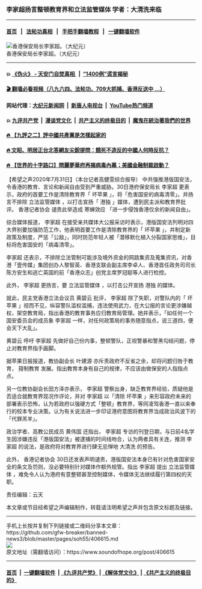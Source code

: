 ### 李家超扬言整顿教育界和立法监管媒体 学者：大清洗来临
------------------------

#### [首页](https://github.com/gfw-breaker/banned-news3/blob/master/README.md) &nbsp;&nbsp;|&nbsp;&nbsp; [法轮功真相](https://github.com/begood0513/basic/blob/master/README.md)  &nbsp;&nbsp;|&nbsp;&nbsp; [手把手翻墙教程](https://github.com/gfw-breaker/guides/wiki)  &nbsp;&nbsp;|&nbsp;&nbsp; [一键翻墙软件](https://github.com/gfw-breaker/nogfw/blob/master/README.md)  



<div><img alt="香港保安局长李家超。（大纪元）" src="https://img.soundofhope.org/2020-07/1596188188110.jpg"/>
<br/><figcaption class="caption">
 香港保安局长李家超。（大纪元）
</figcaption></div><hr/>

#### 💥 [《伪火》 - 天安门自焚真相 ](http://141.164.39.94:10000/videos/blog/weihuo.html)&nbsp; |&nbsp; [“1400例”谎言揭秘  ](http://141.164.39.94:10000/videos/blog/jiexi1400.html)

#### [ 🎬  翻墙必看视频（八九六四、法轮功、709大抓捕、香港反送中 ...）](https://github.com/gfw-breaker/links/blob/master/banned.md)

#### 网站代理：[大纪元新闻网](http://167.172.10.89:10080/gb/) &nbsp;|&nbsp; [新唐人电视台](http://167.172.10.89:8808/gb/) &nbsp;|&nbsp; [YouTube热门频道](http://158.247.203.241/youtube.html)

#### 💥 [九评共产党](http://141.164.39.94:10000/videos/res/jiuping/)&nbsp; |&nbsp; [漫谈党文化](http://141.164.39.94:10000/videos/res/mtdwh/)&nbsp; |&nbsp; [共产主义的终极目的](http://141.164.39.94:10000/videos/res/zjmd/)&nbsp; |&nbsp; [魔鬼在統治著我們的世界](http://141.164.39.94:10000/videos/res/TheSpecter/)  

#### [ 🔥  【九評之二】評中國共產黨是怎樣起家的](http://141.164.39.94:10000/videos/news/../res/jiuping/index.html)

#### [ 🔥  文昭、明居正台北答網友尖銳提問：餓死不造反的中國人何時反抗？](http://141.164.39.94:10000/videos/news/wenzhao-mjz.html)

#### [ 🔥  【世界的十字路口】閆麗夢華府再揭病毒內幕；美國金融制裁啟動？](http://141.164.39.94:10000/videos/news/tanghao01.html)

<div><div class="Content__Wrapper sc-1bvya0-0 grZQxZ">
 <p class="meta-top">
  <span class="meta">
   【希望之声2020年7月31日】（本台记者高健雯综合报导）
  </span>
  中共强推港版国安法，令香港的教育、言论和新闻自由受到严重威胁。30日港府保安局长
  <ok href="/term/100347">
   李家超
  </ok>
  更表示，政府的首要工作是清除教育界「
  <ok href="/term/339061">
   坏苹果
  </ok>
  」，将「危害国安的病毒清零」。并扬言不排除
  <ok href="/term/339064">
   立法监管媒体
  </ok>
  ，以打击宣扬「
  <ok href="/term/1044">
   港独
  </ok>
  」媒体，遭到民主派和教育界批评。
  <ok href="/term/55132">
   香港记者协会
  </ok>
  谴责此举造成
  <ok href="/term/13241">
   寒蝉效应
  </ok>
  「进一步侵蚀香港仅余的新闻自由」。
 </p>
 <p>
  综合媒体报道，
  <ok href="/term/100347">
   李家超
  </ok>
  在接受亲共媒体大公报采访时表示，港版国安法列明对四大界别要加强防范工作，他表明首要工作是清除教育界的「
  <ok href="/term/339061">
   坏苹果
  </ok>
  」，并制定新政策及制度，严惩「公敌」，同时防范年轻人被「潜移默化植入分裂国家思维」，目标将危害国安的「病毒清零」。
 </p>
 <div class="AD_Embed__Wrap-sc-1xslmin-0 igMuqX module desktop">
  <div>
  </div>
 </div>
 <p>
  <ok href="/term/100347">
   李家超
  </ok>
  还表示，不排除立法管制可能涉及境外资金的网路集资及蒐集资讯，对香港「壹传媒」集团创办人黎智英、香港支联会副主席李卓人、香港首任政务司司长陈方安生和逃亡英国的前「香港众志」创党主席罗冠聪等人进行检控。
 </p>
 <p>
  此外，
  <ok href="/term/100347">
   李家超
  </ok>
  更扬言，要
  <ok href="/term/339064">
   立法监管媒体
  </ok>
  ，以打击公开宣扬
  <ok href="/term/1044">
   港独
  </ok>
  的媒体。
 </p>
 <p>
  就此，民主党香港立法会议员
  <ok href="/term/89235">
   黄碧云
  </ok>
  批评，
  <ok href="/term/100347">
   李家超
  </ok>
  除了失职，对警队内的「
  <ok href="/term/339061">
   坏苹果
  </ok>
  」视而不见，纵容警队滥权滥捕，违法使用武力，在大公报的言论更涉嫌越权，架空教育局，指出香港的教育事务应归教育局管理。她并表示，「如任何一个国安委员会的成员象
  <ok href="/term/100347">
   李家超
  </ok>
  一样，对任何政策局的事务随意指点，说三道四，便会天下大乱」。
 </p>
 <p>
  <ok href="/term/89235">
   黄碧云
  </ok>
  呼吁
  <ok href="/term/100347">
   李家超
  </ok>
  先做好自己份内事，整顿警队，正视警暴和警黑勾结问题，停止对教育界指手画脚。
 </p>
 <p>
  据苹果日报报道，教协副会长
  <ok href="/term/32186">
   叶建源
  </ok>
  亦斥责政府不反省之余，却将问题归咎于教育，
  <ok href="/term/339067">
   箝制教育
  </ok>
  发展。指出教育本身有自己的规律，不应该由做保安的人指指点点。
 </p>
 <p>
  另一位教协副会长田方泽亦表示，
  <ok href="/term/100347">
   李家超
  </ok>
  警察出身，缺乏教育界经验，质疑他是否适合就教育界现况作评论，并对
  <ok href="/term/100347">
   李家超
  </ok>
  以「清除
  <ok href="/term/339061">
   坏苹果
  </ok>
  」来形容政府未来的部署表示恐怖，认为若政府以强硬方式「整顿」教育界，等同凌驾香港一直以来奉行的校本专业决策。认为有关说法进一步印证港府意图将教育界当成政治风波下的「代罪羔羊」。
 </p>
 <p>
  政治学者、高教公民成员
  <ok href="/term/89660">
   黄伟国
  </ok>
  还指出，
  <ok href="/term/100347">
   李家超
  </ok>
  专访的刊登日期，与日前4名学生因涉嫌违反「港版国安法」被逮捕的时间线吻合，认为两者具有关连，推测
  <ok href="/term/100347">
   李家超
  </ok>
  的说法，是政府将对教育界进行肆无忌惮地
  <ok href="/term/13037">
   大清洗
  </ok>
  的预告。
 </p>
 <p>
  此外，
  <ok href="/term/55132">
   香港记者协会
  </ok>
  30日还发表声明谴责，港版国安法本身已有针对危害国家安全的条文及罚则，没必要特别针对媒体作额外规管。指出
  <ok href="/term/100347">
   李家超
  </ok>
  提出
  <ok href="/term/339064">
   立法监管媒体
  </ok>
  ，难免令人认为港府有意整顿甚至控制媒体，令媒体无法继续履行第四权的天职。
 </p>
 <p class="meta-btm">
  责任编辑：云天
 </p>
 <p class="meta-btm">
  本文章或节目经希望之声编辑制作，转载请注明希望之声并包含原文标题及链接。
 </p>
</div>
</div>
<hr/>
手机上长按并复制下列链接或二维码分享本文章：<br/>
https://github.com/gfw-breaker/banned-news3/blob/master/pages/soh55/406615.md <br/>
<a href='https://github.com/gfw-breaker/banned-news3/blob/master/pages/soh55/406615.md'><img src='https://github.com/gfw-breaker/banned-news3/blob/master/pages/soh55/406615.md.png'/></a> <br/>
原文地址（需翻墙访问）：https://www.soundofhope.org/post/406615


------------------------
#### [首页](https://github.com/gfw-breaker/banned-news3/blob/master/README.md) &nbsp;|&nbsp; [一键翻墙软件](https://github.com/gfw-breaker/nogfw/blob/master/README.md) &nbsp;| [《九评共产党》](https://github.com/gfw-breaker/9ping.md/blob/master/README.md#九评之一评共产党是什么) | [《解体党文化》](https://github.com/gfw-breaker/jtdwh.md/blob/master/README.md) | [《共产主义的终极目的》](https://github.com/gfw-breaker/gczydzjmd.md/blob/master/README.md)


<img src='http://gfw-breaker.win/banned-news3/pages/soh55/406615.md' width='0px' height='0px'/>